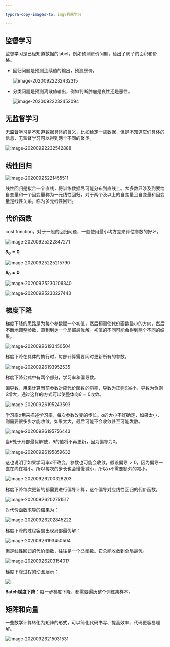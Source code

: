 ```yaml
---

typora-copy-images-to: img\机器学习

---
```


## 监督学习

监督学习是已经知道数据的label，例如预测房价问题，给出了房子的面积和价格。

- 回归问题是预测连续值的输出，预测房价。

  ![image-20200922232432315](img/机器学习/image-20200922232432315.png)

- 分类问题是预测离散值输出，例如判断肿瘤是良性还是恶性。

  ![image-20200922232452094](img/机器学习/image-20200922232452094.png)



## 无监督学习

无监督学习是不知道数据具体的含义，比如给定一些数据，但是不知道它们具体的信息，无监督学习可以得到两个不同的聚类。

![image-20200922232542888](img/机器学习/image-20200922232542888.png)



## 线性回归

![image-20200925221455511](img/机器学习/image-20200925221455511.png)

线性回归是拟合一个直线，将训练数据尽可能分布到直线上。大多数只涉及到要给自变量和一个因变量称为一元线性回归，对于两个及以上的自变量且自变量和因变量是线性关系，称为多元线性回归。



## 代价函数

cost function，对于一般的回归问题，一般使用最小均方差来评估参数的好坏。

![image-20200925222847271](img/机器学习/image-20200925222847271.png)

**$\theta_0 = 0$**

![image-20200925225215790](img/机器学习/image-20200925225215790.png)

**$\theta_0 \neq 0$**

![image-20200925230206340](img/机器学习/image-20200925230206340.png)

![image-20200925230227443](img/机器学习/image-20200925230227443.png)



## 梯度下降

梯度下降的思路是为每个参数赋一个初值，然后预测使代价函数最小的方向，然后不断地调整参数，直到到达一个局部最优解。初值的不同可能会得到两个不同的结果。

![image-20200926193450504](img/机器学习/image-20200926193450504.png)

梯度下降在具体的执行时，每部计算需要同时更新所有的参数。

![image-20200926193952535](img/机器学习/image-20200926193952535.png)



梯度下降公式中有两个部分，学习率和偏导数。

偏导数，用来计算当前参数对应代价函数的斜率，导数为正则$\theta$减小，导数为负则$\theta$增大，通过这样的方式可以使整体向$\theta=0$收敛。

![image-20200926195243593](img/机器学习/image-20200926195243593.png)

学习率$\alpha$用来描述学习率，每次参数改变的步长。$\alpha$的大小不好确定，如果太小，则需要很多步才能收敛，如果太大，最后可能不会收敛甚至可能发散。

![image-20200926195756443](img/机器学习/image-20200926195756443.png)

当$\theta$处于局部最优解使，$\theta$的值将不再更新，因为偏导为0。

![image-20200926195859632](img/机器学习/image-20200926195859632.png)

这也说明了如果学习率$\alpha$不改变，参数也可能会收敛，假设偏导$> 0$，因为偏导一直在向在减小，所以每次的步长也会慢慢减小，所以$\alpha$不需要额外的减小。

![image-20200926200328203](img/机器学习/image-20200926200328203.png)



梯度下降每次更新的都需要进行偏导计算，这个偏导对应线性回归的代价函数。

![image-20200926202751517](img/机器学习/image-20200926202751517.png)

对代价函数求导的结果为：

![image-20200926202845222](img/机器学习/image-20200926202845222.png)

梯度下降的过程容易出现局部最优解：

![image-20200926193450504](img/机器学习/image-20200926193450504.png)

但是线性回归的代价函数，往往是一个凸函数。它总能收敛到全局最优。

![image-20200926203154017](img/机器学习/image-20200926203154017.png)

梯度下降过程的动图展示：

![](img/机器学习/image-20200926203154027.gif)



**Batch梯度下降**：每一步梯度下降，都需要遍历整个训练集样本。



## 矩阵和向量

一些数学计算转化为矩阵的形式，可以简化代码书写、提高效率、代码更容易理解。

![image-20200926215031531](img/机器学习/image-20200926215031531.png)

